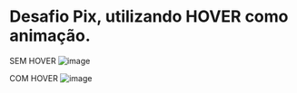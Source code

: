 # Desafio Pix, utilizando HOVER como animação.

SEM HOVER
![image](https://user-images.githubusercontent.com/12139704/197630748-fbf63052-341f-4274-a72d-de05e152666d.png)


COM HOVER
![image](https://user-images.githubusercontent.com/12139704/197630825-0277458b-25ad-4085-9a8e-65b66eed7869.png)
